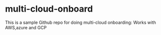 # multi-cloud-onboard
This is a sample Github repo for doing multi-cloud onboarding: Works with AWS,azure and GCP
